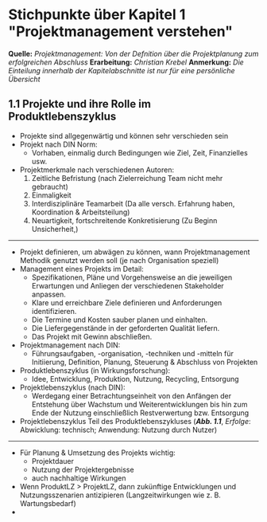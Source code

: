
# Stichpunkte über Kapitel 1 "Projektmanagement verstehen"
**Quelle:** *Projektmanagement: Von der Defnition über die Projektplanung zum erfolgreichen Abschluss*
**Erarbeitung:** *Christian Krebel*
**Anmerkung:** *Die Einteilung innerhalb der Kapitelabschnitte ist nur für eine persönliche Übersicht*

## 1.1 Projekte und ihre Rolle im Produktlebenszyklus

- Projekte sind allgegenwärtig und können sehr verschieden sein
- Projekt nach DIN Norm:
  - Vorhaben, einmalig durch Bedingungen wie Ziel, Zeit, Finanzielles usw.
 - Projektmerkmale nach verschiedenen Autoren:
   1. Zeitliche Befristung (nach Zielerreichung Team nicht mehr gebraucht)
   2. Einmaligkeit
   3. Interdisziplinäre Teamarbeit (Da alle versch. Erfahrung haben, Koordination & Arbeitsteilung)
   4. Neuartigkeit, fortschreitende Konkretisierung (Zu Beginn Unsicherheit,)

---

-  Projekt definieren, um abwägen zu können, wann Projektmanagement Methodik genutzt werden soll (je nach Organisation speziell)
- Management eines Projekts im Detail:
  - Spezifikationen, Pläne und Vorgehensweise an die jeweiligen Erwartungen und Anliegen der verschiedenen Stakeholder anpassen.
  - Klare und erreichbare Ziele definieren und Anforderungen identifizieren.
  - Die Termine und Kosten sauber planen und einhalten.
  - Die Liefergegenstände in der geforderten Qualität liefern.  
  - Das Projekt mit Gewinn abschließen.
- Projektmanagement nach DIN:
  - Führungsaufgaben, -organisation, -techniken und -mitteln für Initiierung, Definition, Planung, Steuerung & Abschluss von Projekten
- Produktlebenszyklus (in Wirkungsforschung):
  - Idee, Entwicklung, Produktion, Nutzung, Recycling, Entsorgung
- Projektlebenszyklus (nach DIN):
  - Werdegang einer Betrachtungseinheit von den Anfängen der Entstehung über Wachstum und Weiterentwicklungen bis hin zum Ende der Nutzung einschließlich Restverwertung bzw. Entsorgung
- Projektlebenszyklus Teil des Produktlebenszykluses (***Abb. 1.1***, *Erfolge*: Abwicklung: technisch; Anwendung: Nutzung durch Nutzer)

---

- Für Planung & Umsetzung des Projekts wichtig:
  - Projektdauer
  - Nutzung der Projektergebnisse
  - auch nachhaltige Wirkungen
- Wenn ProduktLZ > ProjektLZ, dann zukünftige Entwicklungen und Nutzungsszenarien antizipieren (Langzeitwirkungen wie z. B. Wartungsbedarf)
- 